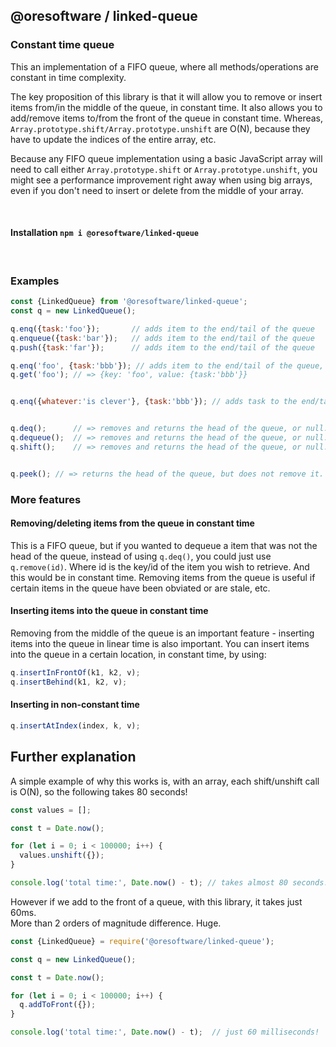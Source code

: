 

## @oresoftware / linked-queue

### Constant time queue

This an implementation of a FIFO queue, where all methods/operations are constant in time complexity.

The key proposition of this library is that it will allow you to remove or insert items from/in the middle of the queue,
in constant time. It also allows you to add/remove items to/from the front of the queue in constant time.  Whereas, `Array.prototype.shift/Array.prototype.unshift`
are O(N), because they have to update the indices of the entire array, etc.

Because any FIFO queue implementation using a basic JavaScript array will need to call either `Array.prototype.shift` or `Array.prototype.unshift`,
you might see a performance improvement right away when using big arrays, even if you don't need to insert or delete from the middle of your array.


<br>

#### Installation `npm i @oresoftware/linked-queue`

<br>

### Examples

```js
const {LinkedQueue} from '@oresoftware/linked-queue';
const q = new LinkedQueue();

q.enq({task:'foo'});       // adds item to the end/tail of the queue
q.enqueue({task:'bar'});   // adds item to the end/tail of the queue
q.push({task:'far'});      // adds item to the end/tail of the queue

q.enq('foo', {task:'bbb'}); // adds item to the end/tail of the queue, with id/key = 'foo'
q.get('foo'); // => {key: 'foo', value: {task:'bbb'}}


q.enq({whatever:'is clever'}, {task:'bbb'}); // adds task to the end/tail of the queue, with id/key = {whatever:'is clever'}


q.deq();      // => removes and returns the head of the queue, or null.
q.dequeue();  // => removes and returns the head of the queue, or null.
q.shift();    // => removes and returns the head of the queue, or null.


q.peek(); // => returns the head of the queue, but does not remove it.

```


### More features

#### Removing/deleting items from the queue in constant time

This is a FIFO queue, but if you wanted to dequeue a item that was not the head of the queue, instead of using `q.deq()`, you
could just use `q.remove(id)`. Where id is the key/id of the item you wish to retrieve. And this would be
in constant time. Removing items from the queue is useful if certain items in the queue have been obviated or are stale, etc.

#### Inserting items into the queue in constant time

Removing from the middle of the queue is an important feature - inserting items into the queue in linear time is also
important. You can insert items into the queue in a certain location, in constant time, by using:

```js
q.insertInFrontOf(k1, k2, v);
q.insertBehind(k1, k2, v);
```

#### Inserting in non-constant time
```js
q.insertAtIndex(index, k, v);
```

## Further explanation

A simple example of why this works is, with an array, each shift/unshift call is O(N), so the following takes 80 seconds!

```js
const values = [];

const t = Date.now();

for (let i = 0; i < 100000; i++) {
  values.unshift({});
}

console.log('total time:', Date.now() - t); // takes almost 80 seconds!
```

However if we add to the front of a queue, with this library, it takes just 60ms.<br>
More than 2 orders of magnitude difference. Huge.

```js
const {LinkedQueue} = require('@oresoftware/linked-queue');

const q = new LinkedQueue();

const t = Date.now();

for (let i = 0; i < 100000; i++) {
  q.addToFront({});
}

console.log('total time:', Date.now() - t);  // just 60 milliseconds!
```
